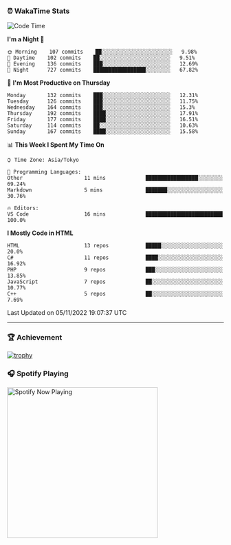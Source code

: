 ### ⏰ WakaTime Stats


<!--START_SECTION:waka-->
![Code Time](http://img.shields.io/badge/Code%20Time-497%20hrs%2051%20mins-blue)

**I'm a Night 🦉** 

```text
🌞 Morning    107 commits    ██░░░░░░░░░░░░░░░░░░░░░░░   9.98% 
🌆 Daytime    102 commits    ██░░░░░░░░░░░░░░░░░░░░░░░   9.51% 
🌃 Evening    136 commits    ███░░░░░░░░░░░░░░░░░░░░░░   12.69% 
🌙 Night      727 commits    █████████████████░░░░░░░░   67.82%

```
📅 **I'm Most Productive on Thursday** 

```text
Monday       132 commits    ███░░░░░░░░░░░░░░░░░░░░░░   12.31% 
Tuesday      126 commits    ███░░░░░░░░░░░░░░░░░░░░░░   11.75% 
Wednesday    164 commits    ███░░░░░░░░░░░░░░░░░░░░░░   15.3% 
Thursday     192 commits    ████░░░░░░░░░░░░░░░░░░░░░   17.91% 
Friday       177 commits    ████░░░░░░░░░░░░░░░░░░░░░   16.51% 
Saturday     114 commits    ██░░░░░░░░░░░░░░░░░░░░░░░   10.63% 
Sunday       167 commits    ████░░░░░░░░░░░░░░░░░░░░░   15.58%

```


📊 **This Week I Spent My Time On** 

```text
⌚︎ Time Zone: Asia/Tokyo

💬 Programming Languages: 
Other                    11 mins             █████████████████░░░░░░░░   69.24% 
Markdown                 5 mins              ███████░░░░░░░░░░░░░░░░░░   30.76%

🔥 Editors: 
VS Code                  16 mins             █████████████████████████   100.0%

```

**I Mostly Code in HTML** 

```text
HTML                     13 repos            █████░░░░░░░░░░░░░░░░░░░░   20.0% 
C#                       11 repos            ████░░░░░░░░░░░░░░░░░░░░░   16.92% 
PHP                      9 repos             ███░░░░░░░░░░░░░░░░░░░░░░   13.85% 
JavaScript               7 repos             ██░░░░░░░░░░░░░░░░░░░░░░░   10.77% 
C++                      5 repos             ██░░░░░░░░░░░░░░░░░░░░░░░   7.69%

```



 Last Updated on 05/11/2022 19:07:37 UTC
<!--END_SECTION:waka-->

---

### 🏆 Achievement

[![trophy](https://github-profile-trophy.vercel.app/?username=Slime-hatena&theme=flat&no-bg=true&no-frame=true&column=8)](https://github.com/ryo-ma/github-profile-trophy)

### 🎧 Spotify Playing

[<img src="https://spotify-now-playing-slime-hatena.vercel.app/api/spotify-playing" alt="Spotify Now Playing" width="350" />](https://open.spotify.com/user/slime_hatena)

<!--
**Slime-hatena/Slime-hatena** is a ✨ _special_ ✨ repository because its `README.md` (this file) appears on your GitHub profile.

Here are some ideas to get you started:

- 🔭 I’m currently working on ...
- 🌱 I’m currently learning ...
- 👯 I’m looking to collaborate on ...
- 🤔 I’m looking for help with ...
- 💬 Ask me about ...
- 📫 How to reach me: ...
- 😄 Pronouns: ...
- ⚡ Fun fact: ...
-->
